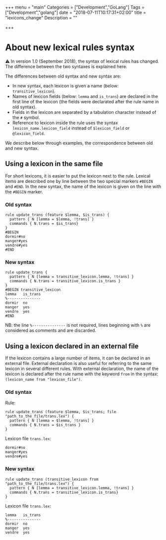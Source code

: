 +++
menu = "main"
Categories = ["Development","GoLang"]
Tags = ["Development","golang"]
date = "2018-07-11T10:17:31+02:00"
title = "lexicons_change"
Description = ""

+++

# About new lexical rules syntax

:warning: In version 1.0 (September 2018), the syntax of lexical rules has changed.
The difference between the two syntaxes is explained here.

The differences between old syntax and new syntax are:

 * In new syntax, each lexicon is given a name (below: `transitive_lexicon`).
 * Names of lexicon fields (below: `lemma` and `is_trans`) are declared in the first line of the lexicon (the fields were declarated after the rule name in old syntax).
 * Fields in the lexicon are separated by a tabulation character instead of the `#` symbol.
 * Reference to lexicon inside the rule uses the syntax `lexicon_name.lexicon_field` instead of `$lexicon_field` or `@lexicon_field`.

We describe below through examples, the correspondence between old and new syntax.

## Using a lexicon in the same file
For short lexicons, it is easier to put the lexicon next to the rule.
Lexical items are described one by line between the two special markers `#BEGIN` and `#END`.
In the new syntax, the name of the lexicon is given on the line with the `#BEGIN` marker.

### Old syntax
```grew
rule update_trans (feature $lemma, $is_trans) {
  pattern { N [lemma = $lemma, !trans] }
  commands { N.trans = $is_trans}
}
#BEGIN
dormir#no
manger#yes
vendre#yes
#END
```

### New syntax
```grew
rule update_trans {
  pattern { N [lemma = transitive_lexicon.lemma, !trans] }
  commands { N.trans = transitive_lexicon.is_trans }
}
#BEGIN transitive_lexicon
lemma	is_trans
%---------------
dormir	no
manger	yes
vendre	yes
#END
```

NB: the line `%---------------` is not required, lines beginning with `%` are considered as comments and are discarded.

## Using a lexicon declared in an external file
If the lexicon contains a large number of items, it can be declared in an external file.
External declaration is also useful for referring to the same lexicon in several different rules.
With external declaration, the name of the lexicon is declared after the rule name with the keyword `from` in the syntax: `(lexicon_name from "lexicon_file")`.

### Old syntax

Rule:
```grew
rule update_trans (feature $lemma, $is_trans; file "path_to_the_file/trans.lex") {
  pattern { N [lemma = $lemma, !trans] }
  commands { N.trans = $is_trans }
}
```

Lexicon file `trans.lex`:
```
dormir#no
manger#yes
vendre#yes
```


### New syntax
```grew
rule update_trans (transitive_lexicon from "path_to_the_file/trans.lex") {
  pattern { N [lemma = transitive_lexicon.lemma, !trans] }
  commands { N.trans = transitive_lexicon.is_trans}
}
```

Lexicon file `trans.lex`:
```
lemma	is_trans
%---------------
dormir	no
manger	yes
vendre	yes
```
